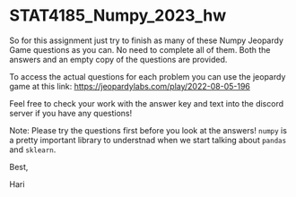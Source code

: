 # STAT4185_Numpy_2023_hw

So for this assignment just try to finish as many of these Numpy Jeopardy Game questions as you can. No need to complete all of them. Both the answers and an empty copy of the questions are provided.

To access the actual questions for each problem you can use the jeopardy game at this link: https://jeopardylabs.com/play/2022-08-05-196

Feel free to check your work with the answer key and text into the discord server if you have any questions!

Note: Please try the questions first before you look at the answers! `numpy` is a pretty important library to understnad when we start talking about `pandas` and `sklearn`.

Best,

Hari

